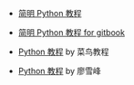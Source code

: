 

* [简明 Python 教程](http://www.kuqin.com/abyteofpython_cn/)

* [简明 Python 教程 for gitbook](https://www.gitbook.com/book/lenkimo/byte-of-python-chinese-edition/details)

* [Python 教程](http://www.runoob.com/python3/python3-tutorial.html) by 菜鸟教程

* [Python 教程](https://www.liaoxuefeng.com/wiki/0014316089557264a6b348958f449949df42a6d3a2e542c000) by 廖雪峰